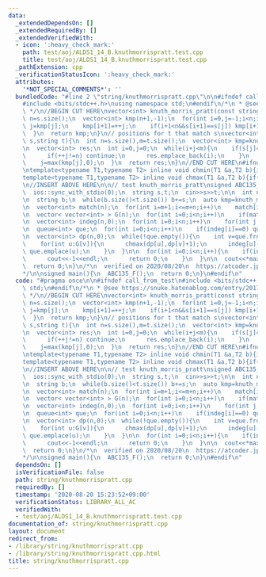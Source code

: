```yaml
---
data:
  _extendedDependsOn: []
  _extendedRequiredBy: []
  _extendedVerifiedWith:
  - icon: ':heavy_check_mark:'
    path: test/aoj/ALDS1_14_B.knuthmorrispratt.test.cpp
    title: test/aoj/ALDS1_14_B.knuthmorrispratt.test.cpp
  _pathExtension: cpp
  _verificationStatusIcon: ':heavy_check_mark:'
  attributes:
    '*NOT_SPECIAL_COMMENTS*': ''
  bundledCode: "#line 2 \"string/knuthmorrispratt.cpp\"\n\n#ifndef call_from_test\n\
    #include <bits/stdc++.h>\nusing namespace std;\n#endif\n/*\n * @see https://snuke.hatenablog.com/entry/2017/07/18/101026\n\
    \ */\n//BEGIN CUT HERE\nvector<int> knuth_morris_pratt(const string &s){\n  int\
    \ n=s.size();\n  vector<int> kmp(n+1,-1);\n  for(int i=0,j=-1;i<n;i++){\n    while(~j&&s[i]!=s[j])\
    \ j=kmp[j];\n    kmp[i+1]=++j;\n    if(i+1<n&&s[i+1]==s[j]) kmp[i+1]=kmp[j];\n\
    \  }\n  return kmp;\n}\n// positions for t that match s\nvector<int> pattern_match(string\
    \ s,string t){\n  int n=s.size(),m=t.size();\n  vector<int> kmp=knuth_morris_pratt(s);\n\
    \n  vector<int> res;\n  int i=0,j=0;\n  while(i+j<m){\n    if(s[j]==t[i+j]){\n\
    \      if(++j!=n) continue;\n      res.emplace_back(i);\n    }\n    i+=j-kmp[j];\n\
    \    j=max(kmp[j],0);\n  }\n  return res;\n}\n//END CUT HERE\n#ifndef call_from_test\n\
    \ntemplate<typename T1,typename T2> inline void chmin(T1 &a,T2 b){if(a>b) a=b;}\n\
    template<typename T1,typename T2> inline void chmax(T1 &a,T2 b){if(a<b) a=b;}\n\
    \n//INSERT ABOVE HERE\n\n// test knuth_morris_pratt\nsigned ABC135_F(){\n  cin.tie(0);\n\
    \  ios::sync_with_stdio(0);\n  string s,t;\n  cin>>s>>t;\n\n  int n=s.size(),m=t.size();\n\
    \n  string b;\n  while(b.size()<t.size()) b+=s;\n  auto kmp=knuth_morris_pratt(t+'$'+b+b);\n\
    \n  vector<int> match(n);\n  for(int i=m+1;i<=m+n;i++)\n    match[i-(m+1)]=kmp[i+m]==m;\n\
    \n  vector< vector<int> > G(n);\n  for(int i=0;i<n;i++)\n    if(match[i]) G[i].emplace_back((i+m)%n);\n\
    \n  vector<int> indeg(n,0);\n  for(int i=0;i<n;i++)\n    for(int j:G[i]) indeg[j]++;\n\
    \n  queue<int> que;\n  for(int i=0;i<n;i++)\n    if(indeg[i]==0) que.emplace(i);\n\
    \n  vector<int> dp(n,0);\n  while(!que.empty()){\n    int v=que.front();que.pop();\n\
    \    for(int u:G[v]){\n      chmax(dp[u],dp[v]+1);\n      indeg[u]--;\n      if(indeg[u]==0)\
    \ que.emplace(u);\n    }\n  }\n\n  for(int i=0;i<n;i++){\n    if(indeg[i]!=0){\n\
    \      cout<<-1<<endl;\n      return 0;\n    }\n  }\n\n  cout<<*max_element(dp.begin(),dp.end())<<endl;\n\
    \  return 0;\n}\n/*\n  verified on 2020/08/20\n  https://atcoder.jp/contests/abc135/tasks/abc135_f\n\
    */\n\nsigned main(){\n  ABC135_F();\n  return 0;\n}\n#endif\n"
  code: "#pragma once\n\n#ifndef call_from_test\n#include <bits/stdc++.h>\nusing namespace\
    \ std;\n#endif\n/*\n * @see https://snuke.hatenablog.com/entry/2017/07/18/101026\n\
    \ */\n//BEGIN CUT HERE\nvector<int> knuth_morris_pratt(const string &s){\n  int\
    \ n=s.size();\n  vector<int> kmp(n+1,-1);\n  for(int i=0,j=-1;i<n;i++){\n    while(~j&&s[i]!=s[j])\
    \ j=kmp[j];\n    kmp[i+1]=++j;\n    if(i+1<n&&s[i+1]==s[j]) kmp[i+1]=kmp[j];\n\
    \  }\n  return kmp;\n}\n// positions for t that match s\nvector<int> pattern_match(string\
    \ s,string t){\n  int n=s.size(),m=t.size();\n  vector<int> kmp=knuth_morris_pratt(s);\n\
    \n  vector<int> res;\n  int i=0,j=0;\n  while(i+j<m){\n    if(s[j]==t[i+j]){\n\
    \      if(++j!=n) continue;\n      res.emplace_back(i);\n    }\n    i+=j-kmp[j];\n\
    \    j=max(kmp[j],0);\n  }\n  return res;\n}\n//END CUT HERE\n#ifndef call_from_test\n\
    \ntemplate<typename T1,typename T2> inline void chmin(T1 &a,T2 b){if(a>b) a=b;}\n\
    template<typename T1,typename T2> inline void chmax(T1 &a,T2 b){if(a<b) a=b;}\n\
    \n//INSERT ABOVE HERE\n\n// test knuth_morris_pratt\nsigned ABC135_F(){\n  cin.tie(0);\n\
    \  ios::sync_with_stdio(0);\n  string s,t;\n  cin>>s>>t;\n\n  int n=s.size(),m=t.size();\n\
    \n  string b;\n  while(b.size()<t.size()) b+=s;\n  auto kmp=knuth_morris_pratt(t+'$'+b+b);\n\
    \n  vector<int> match(n);\n  for(int i=m+1;i<=m+n;i++)\n    match[i-(m+1)]=kmp[i+m]==m;\n\
    \n  vector< vector<int> > G(n);\n  for(int i=0;i<n;i++)\n    if(match[i]) G[i].emplace_back((i+m)%n);\n\
    \n  vector<int> indeg(n,0);\n  for(int i=0;i<n;i++)\n    for(int j:G[i]) indeg[j]++;\n\
    \n  queue<int> que;\n  for(int i=0;i<n;i++)\n    if(indeg[i]==0) que.emplace(i);\n\
    \n  vector<int> dp(n,0);\n  while(!que.empty()){\n    int v=que.front();que.pop();\n\
    \    for(int u:G[v]){\n      chmax(dp[u],dp[v]+1);\n      indeg[u]--;\n      if(indeg[u]==0)\
    \ que.emplace(u);\n    }\n  }\n\n  for(int i=0;i<n;i++){\n    if(indeg[i]!=0){\n\
    \      cout<<-1<<endl;\n      return 0;\n    }\n  }\n\n  cout<<*max_element(dp.begin(),dp.end())<<endl;\n\
    \  return 0;\n}\n/*\n  verified on 2020/08/20\n  https://atcoder.jp/contests/abc135/tasks/abc135_f\n\
    */\n\nsigned main(){\n  ABC135_F();\n  return 0;\n}\n#endif\n"
  dependsOn: []
  isVerificationFile: false
  path: string/knuthmorrispratt.cpp
  requiredBy: []
  timestamp: '2020-08-20 15:23:52+09:00'
  verificationStatus: LIBRARY_ALL_AC
  verifiedWith:
  - test/aoj/ALDS1_14_B.knuthmorrispratt.test.cpp
documentation_of: string/knuthmorrispratt.cpp
layout: document
redirect_from:
- /library/string/knuthmorrispratt.cpp
- /library/string/knuthmorrispratt.cpp.html
title: string/knuthmorrispratt.cpp
---
```

